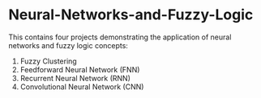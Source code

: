 # Neural-Networks-and-Fuzzy-Logic

This contains four projects demonstrating the application of neural networks and fuzzy logic concepts:

1. Fuzzy Clustering
2. Feedforward Neural Network (FNN)
3. Recurrent Neural Network (RNN)
4. Convolutional Neural Network (CNN)
